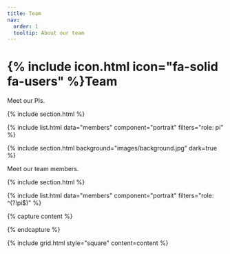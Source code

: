 ```yaml
---
title: Team
nav:
  order: 1
  tooltip: About our team
---
```


# {% include icon.html icon="fa-solid fa-users" %}Team

Meet our PIs.

{% include section.html %}

{% include list.html data="members" component="portrait" filters="role: pi" %}


{% include section.html background="images/background.jpg" dark=true %}

Meet our team members.

{% include section.html %}

{% include list.html data="members" component="portrait" filters="role: ^(?!pi$)" %}

{% capture content %}

<!-- {% include figure.html image="images/photo.jpg" %}
{% include figure.html image="images/photo.jpg" %}
{% include figure.html image="images/photo.jpg" %} -->

{% endcapture %}

{% include grid.html style="square" content=content %}
